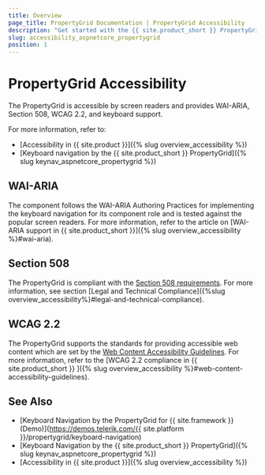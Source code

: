 ```yaml
---
title: Overview
page_title: PropertyGrid Documentation | PropertyGrid Accessibility
description: "Get started with the {{ site.product_short }} PropertyGrid by Telerik UI and learn about its accessibility support for WAI-ARIA, Section 508, and WCAG 2.2."
slug: accessibility_aspnetcore_propertygrid
position: 1
---
```


# PropertyGrid Accessibility

The PropertyGrid is accessible by screen readers and provides WAI-ARIA, Section 508, WCAG 2.2, and keyboard support.

For more information, refer to:
* [Accessibility in {{ site.product }}]({% slug overview_accessibility %})
* [Keyboard navigation by the {{ site.product_short }} PropertyGrid]({% slug keynav_aspnetcore_propertygrid %})

## WAI-ARIA

The component follows the WAI-ARIA Authoring Practices for implementing the keyboard navigation for its component role and is tested against the popular screen readers. For more information, refer to the article on [WAI-ARIA support in {{ site.product_short }}]({% slug overview_accessibility %}#wai-aria).

## Section 508

The PropertyGrid is compliant with the [Section 508 requirements](https://www.section508.gov/). For more information, see section [Legal and Technical Compliance]({%slug overview_accessibility%}#legal-and-technical-compliance).

## WCAG 2.2

The PropertyGrid supports the standards for providing accessible web content which are set by the [Web Content Accessibility Guidelines](https://www.w3.org/WAI/standards-guidelines/wcag/). For more information, refer to the [WCAG 2.2 compliance in {{ site.product_short }} ]({% slug overview_accessibility %}#web-content-accessibility-guidelines).

## See Also

* [Keyboard Navigation by the PropertyGrid for {{ site.framework }} (Demo)](https://demos.telerik.com/{{ site.platform }}/propertygrid/keyboard-navigation)
* [Keyboard Navigation by the {{ site.product_short }} PropertyGrid]({% slug keynav_aspnetcore_propertygrid %})
* [Accessibility in {{ site.product }}]({% slug overview_accessibility %})
